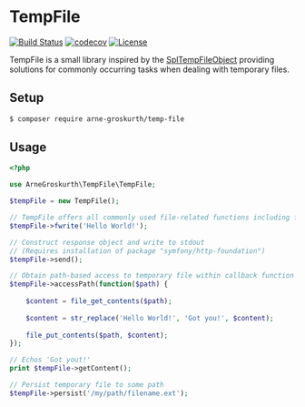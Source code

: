 # TempFile

[![Build Status](https://travis-ci.org/arnegroskurth/TempFile.svg?branch=master)](https://travis-ci.org/arnegroskurth/TempFile)
[![codecov](https://codecov.io/gh/arnegroskurth/TempFile/branch/master/graph/badge.svg)](https://codecov.io/gh/arnegroskurth/TempFile)
[![License](https://poser.pugx.org/arne-groskurth/temp-file/license)](https://packagist.org/packages/arne-groskurth/temp-file)

TempFile is a small library inspired by the [SplTempFileObject](http://php.net/manual/en/class.spltempfileobject.php) providing solutions for commonly occurring tasks when dealing with temporary files.

## Setup

```bash
$ composer require arne-groskurth/temp-file
```

## Usage

```php
<?php

use ArneGroskurth\TempFile\TempFile;

$tempFile = new TempFile();

// TempFile offers all commonly used file-related functions including fread, fwrite, ftell, fseek and feof.
$tempFile->fwrite('Hello World!');

// Construct response object and write to stdout
// (Requires installation of package "symfony/http-foundation")
$tempFile->send();

// Obtain path-based access to temporary file within callback function
$tempFile->accessPath(function($path) {
    
    $content = file_get_contents($path);
    
    $content = str_replace('Hello World!', 'Got you!', $content);
    
    file_put_contents($path, $content);
});

// Echos 'Got yout!'
print $tempFile->getContent();

// Persist temporary file to some path
$tempFile->persist('/my/path/filename.ext');
```
